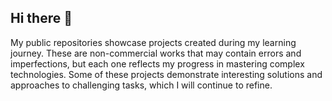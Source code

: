 ## Hi there 👋

My public repositories showcase projects created during my learning journey. These are non-commercial works that may contain errors and imperfections, but each one reflects my progress in mastering complex technologies. Some of these projects demonstrate interesting solutions and approaches to challenging tasks, which I will continue to refine.

<!--
**git-elena/git-elena** is a ✨ _special_ ✨ repository because its `README.md` (this file) appears on your GitHub profile.

Here are some ideas to get you started:

- 🔭 I’m currently working on ...
- 🌱 I’m currently learning ...
- 👯 I’m looking to collaborate on ...
- 🤔 I’m looking for help with ...
- 💬 Ask me about ...
- 📫 How to reach me: ...
- 😄 Pronouns: ...
- ⚡ Fun fact: ...
-->
